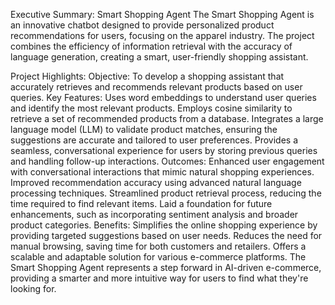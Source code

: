 Executive Summary: Smart Shopping Agent
The Smart Shopping Agent is an innovative chatbot designed to provide personalized product recommendations for users, focusing on the apparel industry. The project combines the efficiency of information retrieval with the accuracy of language generation, creating a smart, user-friendly shopping assistant.

Project Highlights:
Objective: To develop a shopping assistant that accurately retrieves and recommends relevant products based on user queries.
Key Features:
Uses word embeddings to understand user queries and identify the most relevant products.
Employs cosine similarity to retrieve a set of recommended products from a database.
Integrates a large language model (LLM) to validate product matches, ensuring the suggestions are accurate and tailored to user preferences.
Provides a seamless, conversational experience for users by storing previous queries and handling follow-up interactions.
Outcomes:
Enhanced user engagement with conversational interactions that mimic natural shopping experiences.
Improved recommendation accuracy using advanced natural language processing techniques.
Streamlined product retrieval process, reducing the time required to find relevant items.
Laid a foundation for future enhancements, such as incorporating sentiment analysis and broader product categories.
Benefits:
Simplifies the online shopping experience by providing targeted suggestions based on user needs.
Reduces the need for manual browsing, saving time for both customers and retailers.
Offers a scalable and adaptable solution for various e-commerce platforms.
The Smart Shopping Agent represents a step forward in AI-driven e-commerce, providing a smarter and more intuitive way for users to find what they're looking for.
